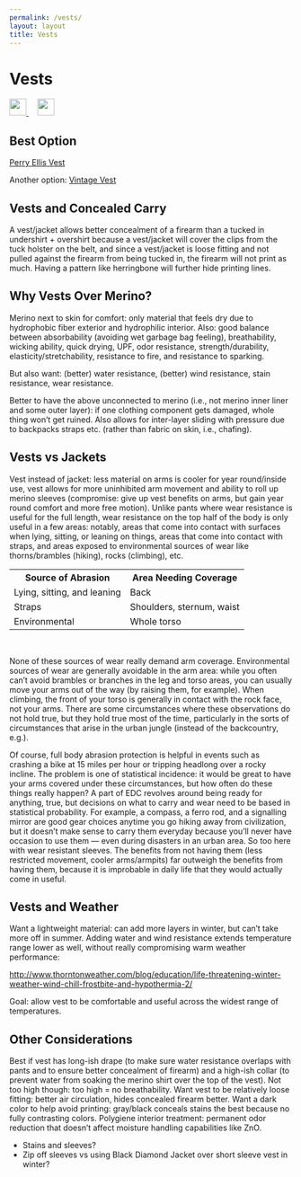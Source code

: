 ```yaml
---
permalink: /vests/
layout: layout
title: Vests
---
```


<div class="center">

   <h1>Vests</h1>
   
   <a href="https://github.com/StevenTammen/steventammen.github.io/edit/master/pages/vests.md" target="_blank">
     <img src="https://steventammen.github.io/assets/images/GitHub.png" height="30" width="30">
   </a> &nbsp; &nbsp;
   
   <a href="http://prose.io/#StevenTammen/steventammen.github.io/edit/master/pages/vests.md" target="_blank">
     <img src="https://steventammen.github.io/assets/images/Prose.png" height="30" width="30">
   </a>
   
</div>

## Best Option

[Perry Ellis Vest](http://www.ebay.com/itm/122552797379)

Another option: [Vintage Vest](https://www.somelikeitholy.com/lightweight-grey-black-herringbone-four-pocket-waistcoat-p-202.html)

## Vests and Concealed Carry

A vest/jacket allows better concealment of a firearm than a tucked in undershirt + overshirt because a vest/jacket will cover the clips from the tuck holster on the belt, and since a vest/jacket is loose fitting and not pulled against the firearm from being tucked in, the firearm will not print as much. Having a pattern like herringbone will further hide printing lines.

## Why Vests Over Merino?

Merino next to skin for comfort: only material that feels dry due to hydrophobic fiber exterior and hydrophilic interior. Also: good balance between absorbability (avoiding wet garbage bag feeling), breathability, wicking ability, quick drying, UPF, odor resistance, strength/durability, elasticity/stretchability, resistance to fire, and resistance to sparking.

But also want: (better) water resistance, (better) wind resistance, stain resistance, wear resistance.

Better to have the above unconnected to merino (i.e., not merino inner liner and some outer layer): if one clothing component gets damaged, whole thing won’t get ruined. Also allows for inter-layer sliding with pressure due to backpacks straps etc. (rather than fabric on skin, i.e., chafing).

##  Vests vs Jackets

Vest instead of jacket: less material on arms is cooler for year round/inside use, vest allows for more uninhibited arm movement and ability to roll up merino sleeves (compromise: give up vest benefits on arms, but gain year round comfort and more free motion). Unlike pants where wear resistance is useful for the full length, wear resistance on the top half of the body is only useful in a few areas: notably, areas that come into contact with surfaces when lying, sitting, or leaning on things, areas that come into contact with straps, and areas exposed to environmental sources of wear like thorns/brambles (hiking), rocks (climbing), etc.

  <table>
   <tr>
    <th>Source of Abrasion</th>
    <th>Area Needing Coverage</th>
   </tr>
   <tr>
    <td>Lying, sitting, and leaning</td>
    <td>Back</td>
   </tr>
   <tr>
    <td>Straps</td>
    <td>Shoulders, sternum, waist</td>
   </tr>
   <tr>
    <td>Environmental</td>
    <td>Whole torso</td>
   </tr>
  </table>
<br/>

None of these sources of wear really demand arm coverage. Environmental sources of wear are generally avoidable in the arm area: while you often can’t avoid brambles or branches in the leg and torso areas, you can usually move your arms out of the way (by raising them, for example). When climbing, the front of your torso is generally in contact with the rock face, not your arms. There are some circumstances where these observations do not hold true, but they hold true most of the time, particularly in the sorts of circumstances that arise in the urban jungle (instead of the backcountry, e.g.).

Of course, full body abrasion protection is helpful in events such as crashing a bike at 15 miles per hour or tripping headlong over a rocky incline. The problem is one of statistical incidence: it would be great to have your arms covered under these circumstances, but how often do these things really happen? A part of EDC revolves around being ready for anything, true, but decisions on what to carry and wear need to be based in statistical probability. For example, a compass, a ferro rod, and a signalling mirror are good gear choices anytime you go hiking away from civilization, but it doesn’t make sense to carry them everyday because you’ll never have occasion to use them — even during disasters in an urban area. So too here with wear resistant sleeves. The benefits from not having them (less restricted movement, cooler arms/armpits) far outweigh the benefits from having them, because it is improbable in daily life that they would actually come in useful.

## Vests and Weather

Want a lightweight material: can add more layers in winter, but can’t take more off in summer. Adding water and wind resistance extends temperature range lower as well, without really compromising warm weather performance:

http://www.thorntonweather.com/blog/education/life-threatening-winter-weather-wind-chill-frostbite-and-hypothermia-2/

Goal: allow vest to be comfortable and useful across the widest range of temperatures.

## Other Considerations

Best if vest has long-ish drape (to make sure water resistance overlaps with pants and to ensure better concealment of firearm) and a high-ish collar (to prevent water from soaking the merino shirt over the top of the vest). Not too high though: too high = no breathability. Want vest to be relatively loose fitting: better air circulation, hides concealed firearm better. Want a dark color to help avoid printing: gray/black conceals stains the best because no fully contrasting colors. Polygiene interior treatment: permanent odor reduction that doesn’t affect moisture handling capabilities like ZnO.

- Stains and sleeves?
- Zip off sleeves vs using Black Diamond Jacket over short sleeve vest in winter?
